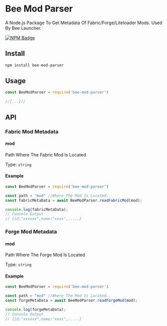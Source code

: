 # Bee Mod Parser

A Node.js Package To Get Metadata Of Fabric/Forge/Liteloader Mods. Used By Bee Launcher.

[![NPM Badge](https://nodei.co/npm/bee-mod-parser.png)](https://npmjs.com/package/the-module)

## Install

```sh
npm install bee-mod-parser
```

## Usage

```js
const BeeModParser = require('bee-mod-parser')

//{...}//
```

## API

### Fabric Mod Metadata

#### mod
Path Where The Fabric Mod Is Located

Type: `string`

#### Example

```js
const BeeModParser = require('bee-mod-parser')

const path = "mod" //Where The Mod Is Located..
const fabricMetaData = await BeeModParser.readFabricMod(mod);

console.log(fabricMetaData);
// Console Output
// {id:"xxxxxx",name:"xxxx",.....}
```

### Forge Mod Metadata

#### mod
Path Where The Forge Mod Is Located

Type: `string`

#### Example

```js
const BeeModParser = require('bee-mod-parser')

const path = "mod" //Where The Mod Is Located..
const forgeMetaData = await BeeModParser.readForgeMod(mod);

console.log(forgeMetaData);
// Console Output
// {id:"xxxxxx",name:"xxxx",.....}
```
